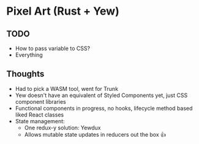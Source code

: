 # Pixel Art (Rust + Yew)

## TODO

- How to pass variable to CSS?
- Everything

## Thoughts

- Had to pick a WASM tool, went for Trunk
- Yew doesn't have an equivalent of Styled Components yet, just CSS component libraries
- Functional components in progress, no hooks, lifecycle method based liked React classes
- State management:
  - One redux-y solution: Yewdux
  - Allows mutable state updates in reducers out the box 👍
